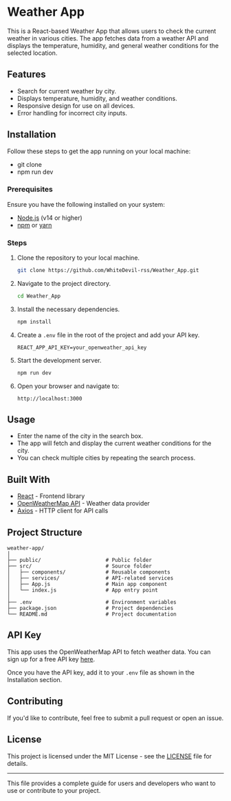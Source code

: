 # Weather App

This is a React-based Weather App that allows users to check the current weather in various cities. The app fetches data from a weather API and displays the temperature, humidity, and general weather conditions for the selected location.

## Features

- Search for current weather by city.
- Displays temperature, humidity, and weather conditions.
- Responsive design for use on all devices.
- Error handling for incorrect city inputs.

## Installation

Follow these steps to get the app running on your local machine:
- git clone
- npm run dev

### Prerequisites

Ensure you have the following installed on your system:

- [Node.js](https://nodejs.org/) (v14 or higher)
- [npm](https://www.npmjs.com/) or [yarn](https://yarnpkg.com/)

### Steps

1. Clone the repository to your local machine.

   ```bash
   git clone https://github.com/WhiteDevil-rss/Weather_App.git
   ```

2. Navigate to the project directory.

   ```bash
   cd Weather_App
   ```

3. Install the necessary dependencies.

   ```bash
   npm install
   ```

4. Create a `.env` file in the root of the project and add your API key.

   ```
   REACT_APP_API_KEY=your_openweather_api_key
   ```

5. Start the development server.

   ```bash
   npm run dev 
   ```

6. Open your browser and navigate to:

   ```
   http://localhost:3000
   ```

## Usage

- Enter the name of the city in the search box.
- The app will fetch and display the current weather conditions for the city.
- You can check multiple cities by repeating the search process.

## Built With

- [React](https://reactjs.org/) - Frontend library
- [OpenWeatherMap API](https://openweathermap.org/api) - Weather data provider
- [Axios](https://axios-http.com/) - HTTP client for API calls

## Project Structure

```
weather-app/
│
├── public/                     # Public folder
├── src/                        # Source folder
│   ├── components/             # Reusable components
│   ├── services/               # API-related services
│   ├── App.js                  # Main app component
│   └── index.js                # App entry point
│
├── .env                        # Environment variables
├── package.json                # Project dependencies
└── README.md                   # Project documentation
```

## API Key

This app uses the OpenWeatherMap API to fetch weather data. You can sign up for a free API key [here](https://openweathermap.org/appid).

Once you have the API key, add it to your `.env` file as shown in the Installation section.

## Contributing

If you'd like to contribute, feel free to submit a pull request or open an issue.

## License

This project is licensed under the MIT License - see the [LICENSE](LICENSE) file for details.

---

This file provides a complete guide for users and developers who want to use or contribute to your project.

